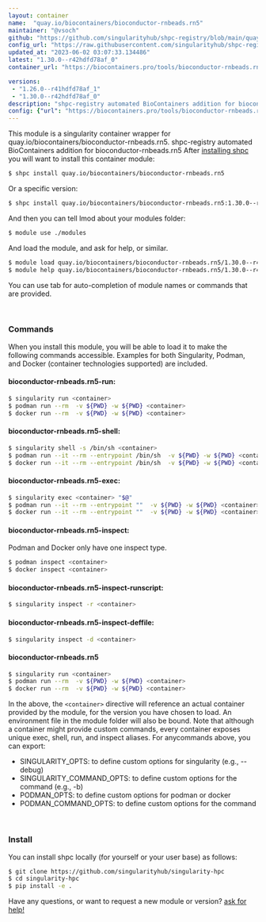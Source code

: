 ```yaml
---
layout: container
name:  "quay.io/biocontainers/bioconductor-rnbeads.rn5"
maintainer: "@vsoch"
github: "https://github.com/singularityhub/shpc-registry/blob/main/quay.io/biocontainers/bioconductor-rnbeads.rn5/container.yaml"
config_url: "https://raw.githubusercontent.com/singularityhub/shpc-registry/main/quay.io/biocontainers/bioconductor-rnbeads.rn5/container.yaml"
updated_at: "2023-06-02 03:07:33.134486"
latest: "1.30.0--r42hdfd78af_0"
container_url: "https://biocontainers.pro/tools/bioconductor-rnbeads.rn5"

versions:
 - "1.26.0--r41hdfd78af_1"
 - "1.30.0--r42hdfd78af_0"
description: "shpc-registry automated BioContainers addition for bioconductor-rnbeads.rn5"
config: {"url": "https://biocontainers.pro/tools/bioconductor-rnbeads.rn5", "maintainer": "@vsoch", "description": "shpc-registry automated BioContainers addition for bioconductor-rnbeads.rn5", "latest": {"1.30.0--r42hdfd78af_0": "sha256:96fec4ad9da6ab316daec0ff869da6f42ab0049b4c0c93601b55f3e1fe870c9f"}, "tags": {"1.26.0--r41hdfd78af_1": "sha256:c2e65fccc3b242c528cafdf8f4e5c9683ee8f5d5ca780d4578d6fc8494496e91", "1.30.0--r42hdfd78af_0": "sha256:96fec4ad9da6ab316daec0ff869da6f42ab0049b4c0c93601b55f3e1fe870c9f"}, "docker": "quay.io/biocontainers/bioconductor-rnbeads.rn5"}
---
```


This module is a singularity container wrapper for quay.io/biocontainers/bioconductor-rnbeads.rn5.
shpc-registry automated BioContainers addition for bioconductor-rnbeads.rn5
After [installing shpc](#install) you will want to install this container module:


```bash
$ shpc install quay.io/biocontainers/bioconductor-rnbeads.rn5
```

Or a specific version:

```bash
$ shpc install quay.io/biocontainers/bioconductor-rnbeads.rn5:1.30.0--r42hdfd78af_0
```

And then you can tell lmod about your modules folder:

```bash
$ module use ./modules
```

And load the module, and ask for help, or similar.

```bash
$ module load quay.io/biocontainers/bioconductor-rnbeads.rn5/1.30.0--r42hdfd78af_0
$ module help quay.io/biocontainers/bioconductor-rnbeads.rn5/1.30.0--r42hdfd78af_0
```

You can use tab for auto-completion of module names or commands that are provided.

<br>

### Commands

When you install this module, you will be able to load it to make the following commands accessible.
Examples for both Singularity, Podman, and Docker (container technologies supported) are included.

#### bioconductor-rnbeads.rn5-run:

```bash
$ singularity run <container>
$ podman run --rm  -v ${PWD} -w ${PWD} <container>
$ docker run --rm  -v ${PWD} -w ${PWD} <container>
```

#### bioconductor-rnbeads.rn5-shell:

```bash
$ singularity shell -s /bin/sh <container>
$ podman run --it --rm --entrypoint /bin/sh  -v ${PWD} -w ${PWD} <container>
$ docker run --it --rm --entrypoint /bin/sh  -v ${PWD} -w ${PWD} <container>
```

#### bioconductor-rnbeads.rn5-exec:

```bash
$ singularity exec <container> "$@"
$ podman run --it --rm --entrypoint ""  -v ${PWD} -w ${PWD} <container> "$@"
$ docker run --it --rm --entrypoint ""  -v ${PWD} -w ${PWD} <container> "$@"
```

#### bioconductor-rnbeads.rn5-inspect:

Podman and Docker only have one inspect type.

```bash
$ podman inspect <container>
$ docker inspect <container>
```

#### bioconductor-rnbeads.rn5-inspect-runscript:

```bash
$ singularity inspect -r <container>
```

#### bioconductor-rnbeads.rn5-inspect-deffile:

```bash
$ singularity inspect -d <container>
```



#### bioconductor-rnbeads.rn5

```bash
$ singularity run <container>
$ podman run --rm  -v ${PWD} -w ${PWD} <container>
$ docker run --rm  -v ${PWD} -w ${PWD} <container>
```


In the above, the `<container>` directive will reference an actual container provided
by the module, for the version you have chosen to load. An environment file in the
module folder will also be bound. Note that although a container
might provide custom commands, every container exposes unique exec, shell, run, and
inspect aliases. For anycommands above, you can export:

 - SINGULARITY_OPTS: to define custom options for singularity (e.g., --debug)
 - SINGULARITY_COMMAND_OPTS: to define custom options for the command (e.g., -b)
 - PODMAN_OPTS: to define custom options for podman or docker
 - PODMAN_COMMAND_OPTS: to define custom options for the command

<br>

### Install

You can install shpc locally (for yourself or your user base) as follows:

```bash
$ git clone https://github.com/singularityhub/singularity-hpc
$ cd singularity-hpc
$ pip install -e .
```

Have any questions, or want to request a new module or version? [ask for help!](https://github.com/singularityhub/singularity-hpc/issues)